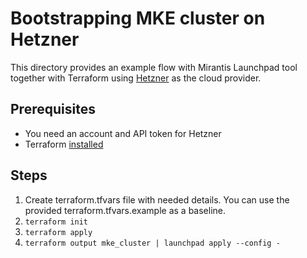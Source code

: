 # Bootstrapping MKE cluster on Hetzner

This directory provides an example flow with Mirantis Launchpad tool together with Terraform using [Hetzner](https://www.hetzner.com/cloud) as the cloud provider.


## Prerequisites

* You need an account and API token for Hetzner
* Terraform [installed](https://learn.hashicorp.com/terraform/getting-started/install)

## Steps

1. Create terraform.tfvars file with needed details. You can use the provided terraform.tfvars.example as a baseline.
2. `terraform init`
3. `terraform apply`
4. `terraform output mke_cluster | launchpad apply --config -`
